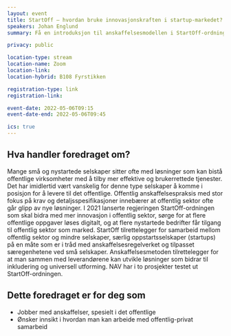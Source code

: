 ```yaml
---
layout: event
title: StartOff – hvordan bruke innovasjonskraften i startup-markedet?
speakers: Johan Englund
summary: Få en introduksjon til anskaffelsesmodellen i StartOff-ordningen der du i tett samarbeid med små selskaper kan utvikle helt nye løsninger på virksomhetens behov.

privacy: public

location-type: stream
location-name: Zoom
location-link: 
location-hybrid: B108 Fyrstikken

registration-type: link
registration-link: 

event-date: 2022-05-06T09:15
event-date-end: 2022-05-06T09:45

ics: true
---
```

## Hva handler foredraget om?
Mange små og nystartede selskaper sitter ofte med løsninger som kan bistå offentlige virksomheter med å tilby mer effektive og brukerrettede tjenester. Det har imidlertid vært vanskelig for denne type selskaper å komme i posisjon for å levere til det offentlige.
Offentlig anskaffelsespraksis med stor fokus på krav og detaljsspesifikasjoner innebærer at offentlig sektor ofte går glipp av nye løsninger. I 2021 lanserte regjeringen StartOff-ordningen som skal bidra med mer innovasjon i offentlig sektor, sørge for at flere offentlige oppgaver løses digitalt, og at flere nystartede bedrifter får tilgang til offentlig sektor som marked. StartOff tilrettelegger for samarbeid mellom offentlig sektor og mindre selskaper, særlig oppstartsselskaper (startups) på en måte som er i tråd med anskaffelsesregelverket og tilpasset særegenhetene ved små selskaper. Anskaffelsesmetoden tilrettelegger for at man sammen med leverandørene kan utvikle løsninger som bidrar til inkludering og universell utforming. NAV har i to prosjekter testet ut StartOff-ordningen.

## Dette foredraget er for deg som
- Jobber med anskaffelser, spesielt i det offentlige
- Ønsker innsikt i hvordan man kan arbeide med offentlig-privat samarbeid
